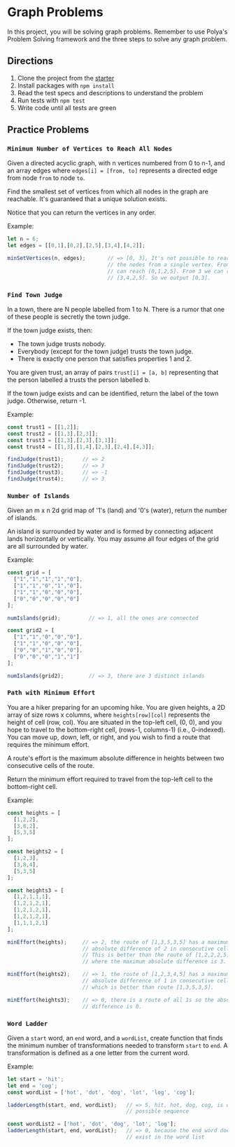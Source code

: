 # Graph Problems

In this project, you will be solving graph problems. Remember to use Polya's
Problem Solving framework and the three steps to solve any graph problem.

## Directions

1. Clone the project from the [starter]
2. Install packages with `npm install`
3. Read the test specs and descriptions to understand the problem
4. Run tests with `npm test`
5. Write code until all tests are green

## Practice Problems

### `Minimum Number of Vertices to Reach All Nodes`

Given a directed acyclic graph, with n vertices numbered from 0 to n-1, and an
array edges where `edges[i] = [from, to]` represents a directed edge from node
`from` to node `to`.

Find the smallest set of vertices from which all nodes in the graph are
reachable. It's guaranteed that a unique solution exists.

Notice that you can return the vertices in any order.

Example:

```js
let n = 6;
let edges = [[0,1],[0,2],[2,5],[3,4],[4,2]];

minSetVertices(n, edges);       // => [0, 3], It's not possible to reach all 
                                // the nodes from a single vertex. From 0 we 
                                // can reach [0,1,2,5]. From 3 we can reach 
                                // [3,4,2,5]. So we output [0,3].
```

### `Find Town Judge`

In a town, there are N people labelled from 1 to N.  There is a rumor that one
of these people is secretly the town judge.

If the town judge exists, then:

* The town judge trusts nobody.
* Everybody (except for the town judge) trusts the town judge.
* There is exactly one person that satisfies properties 1 and 2.

You are given trust, an array of pairs `trust[i] = [a, b]` representing that the
person labelled a trusts the person labelled b.

If the town judge exists and can be identified, return the label of the town
judge.  Otherwise, return -1.

Example:

```js
const trust1 = [[1,2]];
const trust2 = [[1,3],[2,3]];
const trust3 = [[1,3],[2,3],[3,1]];
const trust4 = [[1,3],[1,4],[2,3],[2,4],[4,3]];

findJudge(trust1);      // => 2
findJudge(trust2);      // => 3
findJudge(trust3);      // => -1
findJudge(trust4);      // => 3
```

### `Number of Islands`

Given an m x n 2d grid map of '1's (land) and '0's (water), return the number
of islands.

An island is surrounded by water and is formed by connecting adjacent lands
horizontally or vertically. You may assume all four edges of the grid are all
surrounded by water.

Example:

```js
const grid = [
  ["1","1","1","1","0"],
  ["1","1","0","1","0"],
  ["1","1","0","0","0"],
  ["0","0","0","0","0"]
];

numIslands(grid);         // => 1, all the ones are connected

const grid2 = [
  ["1","1","0","0","0"],
  ["1","1","0","0","0"],
  ["0","0","1","0","0"],
  ["0","0","0","1","1"]
];

numIslands(grid2);        // => 3, there are 3 distinct islands
```


### `Path with Minimum Effort`

You are a hiker preparing for an upcoming hike. You are given heights, a 2D
array of size rows x columns, where `heights[row][col]` represents the height of
cell (row, col). You are situated in the top-left cell, (0, 0), and you hope to
travel to the bottom-right cell, (rows-1, columns-1) (i.e., 0-indexed). You can
move up, down, left, or right, and you wish to find a route that requires the
minimum effort.

A route's effort is the maximum absolute difference in heights between two
consecutive cells of the route.

Return the minimum effort required to travel from the top-left cell to the
bottom-right cell.

Example:

```js
const heights = [
  [1,2,2],
  [3,8,2],
  [5,3,5]
];

const heights2 = [
  [1,2,3],
  [3,8,4],
  [5,3,5]
];

const heights3 = [
  [1,2,1,1,1],
  [1,2,1,2,1],
  [1,2,1,2,1],
  [1,2,1,2,1],
  [1,1,1,2,1]
];

minEffort(heights);     // => 2, the route of [1,3,5,3,5] has a maximum
                        // absolute difference of 2 in consecutive cells.
                        // This is better than the route of [1,2,2,2,5], 
                        // where the maximum absolute difference is 3.

minEffort(heights2);    // => 1, the route of [1,2,3,4,5] has a maximum 
                        // absolute difference of 1 in consecutive cells, 
                        // which is better than route [1,3,5,3,5].

minEffort(heights3);    // => 0, there is a route of all 1s so the absolute
                        // difference is 0.
```

### `Word Ladder`

Given a `start` word, an `end` word, and a `wordList`, create function that
finds the minimum number of transformations needed to transform `start` to
`end`. A transformation is defined as a one letter from the current word.

Example:

```js
let start = 'hit';
let end = 'cog';
const wordList = ['hot', 'dot', 'dog', 'lot', 'log', 'cog'];

ladderLength(start, end, wordList);   // => 5, hit, hot, dog, cog, is one 
                                      // possible sequence

const wordList2 = ['hot', 'dot', 'dog', 'lot', 'log'];
ladderLength(start, end, wordList);   // => 0, because the end word doesn't
                                      // exist in the word list
```

[starter]: https://github.com/appacademy-starters/algorithms-graphs-starter
